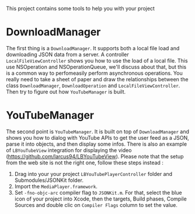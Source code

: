 This project contains some tools to help you with your project
# DownloadManager
The first thing is a `DownloadManager`. It supports both a local file load and downloading JSON data from a server.
A controller `LocalFileViewController` shows you how to use the load of a local file.
This use NSOperation and NSOperationQueue, we'll discuss about that, but this is a common way to perfomeasily perform asynchronous operations. You really need to take a sheet of paper and draw the relationships between the class `DownloadManager`, `DownloadOperation` and `LocalFileViewController`. Then try to figure out how `YouTubeManager` is built.
# YouTubeManager
The second point is `YouTubeManager`. It is built on top of `DownloadManager` and shows you how to dialog with YouTube APIs to get the user feed as a JSON, parse it into objects, and then display some infos. There is also an example of `LBYouTubeView` integration for displaying the video (https://github.com/larcus94/LBYouTubeView).
Please note that the setup from the web site is not the right one, follow these steps instead :

1. Drag into your your project `LBYouTubePlayerController` folder and Submodules/JSONKit folder.
2. Import the `MediaPlayer.framework`.
3. Set `-fno-objc-arc` compiler flag to `JSONKit.m`. For that, select the blue icon of your project into Xcode, then the targets, Build phases, Compile Sources and double clic on `Compiler Flags` column to set the value.